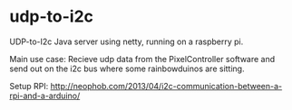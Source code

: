 udp-to-i2c
==========

UDP-to-I2c Java server using netty, running on a raspberry pi.

Main use case:
Recieve udp data from the PixelController software and send out on the i2c bus where some rainbowduinos are sitting.


Setup RPI:
http://neophob.com/2013/04/i2c-communication-between-a-rpi-and-a-arduino/

